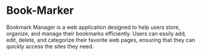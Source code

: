 # Book-Marker
Bookmark Manager is a web application designed to help users store, organize, and manage their bookmarks efficiently. Users can easily add, edit, delete, and categorize their favorite web pages, ensuring that they can quickly access the sites they need.
